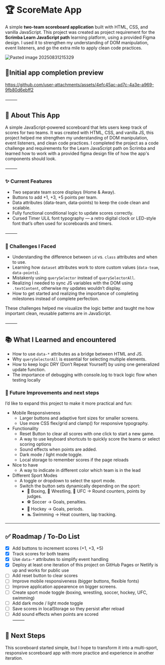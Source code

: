# 🏆 ScoreMate App  

A simple **two-team scoreboard application** built with HTML, CSS, and vanilla JavaScript. This project was created as project requirement for the **Scrimba Learn JavaScript path** learning platform, using a provided Figma design. I used it to strengthen my understanding of DOM manipulation, event listeners, and go the extra mile to apply clean code practices.

![Pasted image 20250831215329](https://github.com/user-attachments/assets/079cdb2f-bf2b-48f0-8852-d26bae0dea6b)

## 🎥Initial app completion preview

<https://github.com/user-attachments/assets/4efc45ac-ad7c-4a3e-a969-9fb80d6ebff2>

⸻

## 🏀 About This App

A simple JavaScript-powered scoreboard that lets users keep track of scores for two teams. It was created with HTML, CSS, and vanilla JS, this project helped me strengthen my understanding of DOM manipulation, event listeners, and clean code practices. I completed the project as a code challenge and requirements for the Learn JavaScript path on Scrimba and learned how to work with a provided figma design file of how the app's components should look.

⸻

### ✨ Current Features

- Two separate team score displays (Home & Away).
- Buttons to add +1, +3, +5 points per team.
- Data attributes (data-team, data-points) to keep the code clean and scalable.
- Fully functional conditional logic to update scores correctly.
- Cursed Timer ULiL font typography — a retro digital clock or LED-style font that’s often used for scoreboards and timers.

⸻

### 🧩 Challenges I Faced

- Understanding the difference between `id` vs. `class` attributes and when to use.
- Learning how `dataset` attributes work to store custom values (`data-team`, `data-points`).
- Mistakenly using `querySelector` instead of `querySelectorAll`.
- Realizing I needed to sync JS variables with the DOM using `.textContent`, otherwise my updates wouldn’t display.
- How to get started and realizing the importance of completing milestones instead of complete perfection.

These challenges helped me visualize the logic better and taught me how important clean, reusable patterns are in JavaScript.

⸻

## 📚 What I Learned and encountered

- How to use `data-*`  attributes as a bridge between HTML and JS.
- Why `querySelectorAll` is essential for selecting multiple elements.
- How to keep logic DRY (Don’t Repeat Yourself) by using one generalized update function.
- The importance of debugging with console.log to track logic flow when testing locally

### 🚀 Future Improvements and next steps

I’d like to expand this project to make it more practical and fun:

- Mobile Responsiveness
  - Larger buttons and adaptive font sizes for smaller screens.
  - Use more CSS flex/grid and clamp() for responsive typography.
- Functionality
  - Reset Button to  clear all scores with one click to start a new game.
  - A way to use keyboard shortcuts to quickly score the teams or select scoring options
  - Sound effects when points are added.
  - Dark mode / light mode toggle.
  - Local storage to remember scores if the page reloads
- Nice to have
  - A way to indicate in different color which team is in the lead
- Different Sport Modes
  - A toggle or dropdown to select the sport mode.
  - Switch the button sets dynamically depending on the sport:
    - 🥊 Boxing, 🥋 Wrestling, 🥊 UFC → Round counters, points by judges.
    - ⚽ Soccer → Goals, penalties.
    - 🏒 Hockey → Goals, periods.
    - 🏊 Swimming → Heat counters, lap tracking.

------

## ✅ Roadmap / To-Do List

- [x] Add buttons to increment scores (+1, +3, +5)  
- [x] Track scores for both teams  
- [x] Use `data-*` attributes to simplify event handling
- [x] Deploy at least one iteration of this project on GitHub Pages or Netlify is up and works for public use
- [ ] Add reset button to clear scores  
- [ ] Improve mobile responsiveness (bigger buttons, flexible fonts)  
- [ ] Improve application appearence on bigger screens. 
- [ ] Create sport mode toggle (boxing, wrestling, soccer, hockey, UFC, swimming)  
- [ ] Add dark mode / light mode toggle  
- [ ] Save scores in localStorage so they persist after reload  
- [ ] Add sound effects when points are scored  
⸻

## 🔮 Next Steps

This scoreboard started simple, but I hope to transform it into a multi-sport, responsive scoreboard app with more practice and experience in another iteration.
